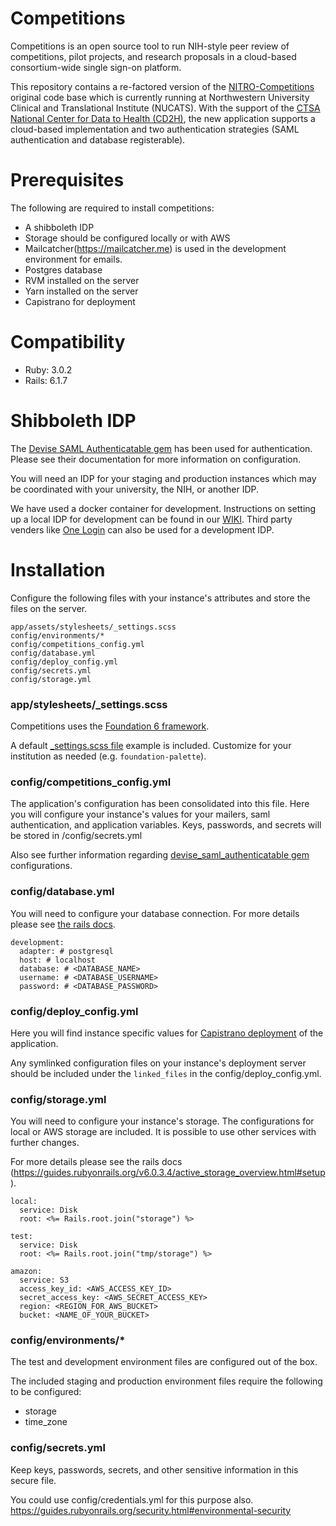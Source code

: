 # Competitions

Competitions is an open source tool to run NIH-style peer review of competitions, pilot projects, and research proposals in a cloud-based consortium-wide single sign-on platform.

This repository contains a re-factored version of the [NITRO-Competitions](https://github.com/NUBIC/nitro-competitions) original code base which is currently running at Northwestern University Clinical and Translational Institute (NUCATS).
With the support of the [CTSA National Center for Data to Health (CD2H)](https://ctsa.ncats.nih.gov/cd2h/), the new application supports a cloud-based implementation and two authentication strategies (SAML authentication and database registerable).


# Prerequisites

The following are required to install competitions:
  * A shibboleth IDP
  * Storage should be configured locally or with AWS
  * Mailcatcher(https://mailcatcher.me) is used in the development environment for emails.
  * Postgres database
  * RVM installed on the server
  * Yarn installed on the server
  * Capistrano for deployment


# Compatibility

  * Ruby:   3.0.2
  * Rails:  6.1.7


# Shibboleth IDP

  The [Devise SAML Authenticatable gem](https://github.com/apokalipto/devise_saml_authenticatable) has been used for authentication. Please see their documentation for more information on configuration.

  You will need an IDP for your staging and production instances which may be coordinated with your university, the NIH, or another IDP.

  We have used a docker container for development. Instructions on setting up a local IDP for development can be found in our [WIKI](https://github.com/NUARIG/competitions/wiki/Installation-and-configuration-of-test-saml-idp). Third party venders like [One Login](https://www.onelogin.com/developer-signup) can also be used for a development IDP.


# Installation

Configure the following files with your instance's attributes and store the files on the server.

```
app/assets/stylesheets/_settings.scss
config/environments/*
config/competitions_config.yml
config/database.yml
config/deploy_config.yml
config/secrets.yml
config/storage.yml
```

### app/stylesheets/\_settings.scss
Competitions uses the [Foundation 6 framework](https://get.foundation/sites/docs/).

A default [\_settings.scss file](https://get.foundation/sites/docs/sass.html#the-settings-file) example is included. Customize for your institution as needed (e.g. `foundation-palette`).

### config/competitions_config.yml
The application's configuration has been consolidated into this file. Here you will configure your instance's values for your mailers, saml authentication, and application variables. Keys, passwords, and secrets will be stored in /config/secrets.yml

Also see further information regarding [devise_saml_authenticatable gem](https://github.com/apokalipto/devise_saml_authenticatable) configurations.

### config/database.yml
You will need to configure your database connection. For more details please see [the rails docs](https://guides.rubyonrails.org/v6.1.7.6/configuring.html#configuring-a-database).
```
development:
  adapter: # postgresql
  host: # localhost
  database: # <DATABASE_NAME>
  username: # <DATABASE_USERNAME>
  password: # <DATABASE_PASSWORD>
```

### config/deploy_config.yml

Here you will find instance specific values for [Capistrano deployment](https://github.com/capistrano/rails) of the application.

Any symlinked configuration files on your instance's deployment server should be included under the `linked_files` in the config/deploy_config.yml.

### config/storage.yml
You will need to configure your instance's storage. The configurations for local or AWS storage are included. It is possible to use other services with further changes.

For more details please see the rails docs (https://guides.rubyonrails.org/v6.0.3.4/active_storage_overview.html#setup).
```
local:
  service: Disk
  root: <%= Rails.root.join("storage") %>

test:
  service: Disk
  root: <%= Rails.root.join("tmp/storage") %>

amazon:
  service: S3
  access_key_id: <AWS_ACCESS_KEY_ID>
  secret_access_key: <AWS_SECRET_ACCESS_KEY>
  region: <REGION_FOR_AWS_BUCKET>
  bucket: <NAME_OF_YOUR_BUCKET>
```

### config/environments/*
The test and development environment files are configured out of the box.

The included staging and production environment files require the following to be configured:
  * storage
  * time_zone

### config/secrets.yml
Keep keys, passwords, secrets, and other sensitive information in this secure file.

You could use config/credentials.yml for this purpose also.
https://guides.rubyonrails.org/security.html#environmental-security
